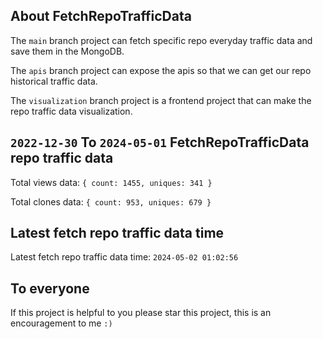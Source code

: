 ## About FetchRepoTrafficData

The `main` branch project can fetch specific repo everyday traffic data and save them in the MongoDB.

The `apis` branch project can expose the apis so that we can get our repo historical traffic data.

The `visualization` branch project is a frontend project that can make the repo traffic data visualization.

## `2022-12-30` To `2024-05-01` FetchRepoTrafficData repo traffic data

Total views data: `{ count: 1455, uniques: 341 }`

Total clones data: `{ count: 953, uniques: 679 }`

## Latest fetch repo traffic data time

Latest fetch repo traffic data time: `2024-05-02 01:02:56`

## To everyone

If this project is helpful to you please star this project, this is an encouragement to me `:)`



